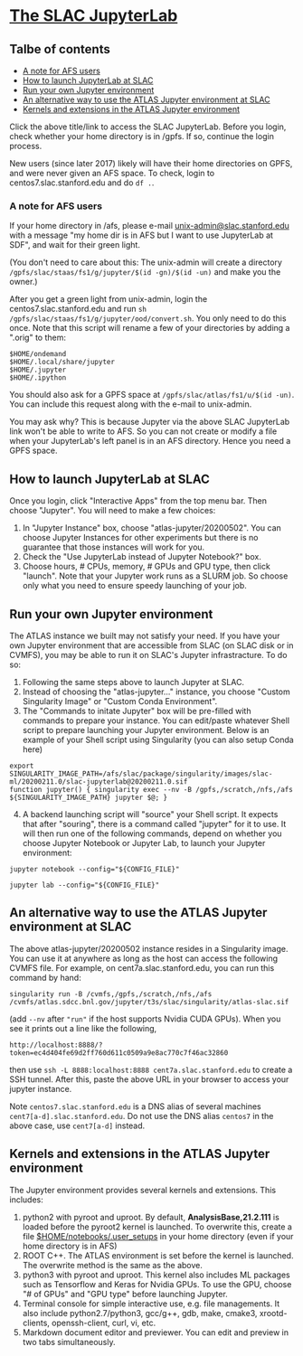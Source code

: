 # [The SLAC JupyterLab](https://sdf.slac.stanford.edu)

## Talbe of contents
+ [A note for AFS users](#a-note-for-afs-users)
+ [How to launch JupyterLab at SLAC](#how-to-launch-jupyterlab-at-slac)
+ [Run your own Jupyter environment](#run-your-own-jupyter-environment)
+ [An alternative way to use the ATLAS Jupyter environment at SLAC](#an-alternative-way-to-use-the-atlas-jupyter-environment-at-slac)
+ [Kernels and extensions in the ATLAS Jupyter environment](#kernels-and-extensions-in-the-atlas-jupyter-environment)

Click the above title/link to access the SLAC JupyterLab. Before you login, check whether your home directory is in /gpfs. If so, continue the login process. 

New users (since later 2017) likely will have their home directories on GPFS, and were never given an AFS space. To check, login to centos7.slac.stanford.edu and do ` df . `. 

### A note for AFS users

If your home directory in /afs, please e-mail unix-admin@slac.stanford.edu with a message "my home dir is in AFS but I want to use JupyterLab at SDF", and wait for their green light.

(You don't need to care about this: The unix-admin will create a directory `/gpfs/slac/staas/fs1/g/jupyter/$(id -gn)/$(id -un)` and make you the owner.)

After you get a green light from unix-admin, login the centos7.slac.stanford.edu and run ```sh /gpfs/slac/staas/fs1/g/jupyter/ood/convert.sh```. You only need to do this once. Note that this script will rename a few of your directories by adding a ".orig" to them:
```
$HOME/ondemand  
$HOME/.local/share/jupyter
$HOME/.jupyter
$HOME/.ipython
```

You should also ask for a GPFS space at `/gpfs/slac/atlas/fs1/u/$(id -un)`. You can include this request along with the e-mail to unix-admin.

You may ask why? This is because Jupyter via the above SLAC JupyterLab link won't be able to write to AFS. So you can not create or modify a file when your JupyterLab's left panel is in an AFS directory. Hence you need a GPFS space.

## How to launch JupyterLab at SLAC

Once you login, click "Interactive Apps" from the top menu bar. Then choose "Jupyter". You will need to make a few choices:

1. In "Jupyter Instance" box, choose "atlas-jupyter/20200502". You can choose Jupyter Instances for other experiments but there is no guarantee that those instances will work for you.
2. Check the "Use JupyterLab instead of Jupyter Notebook?" box.
3. Choose hours, # CPUs, memory, # GPUs and GPU type, then click "launch". Note that your Jupyter work runs as a SLURM job. So choose only what you need to ensure speedy launching of your job.

## Run your own Jupyter environment

The ATLAS instance we built may not satisfy your need. If you have your own Jupyter environment that are accessible from SLAC (on SLAC disk or in CVMFS), you may be able to run it on SLAC's Jupyter infrastracture. To do so:

1. Following the same steps above to launch Jupyter at SLAC.
2. Instead of choosing the "atlas-jupyter..." instance, you choose "Custom Singularity Image" or "Custom Conda Environment".
3. The "Commands to initate Jupyter" box will be pre-filled with commands to prepare your instance. You can edit/paste whatever Shell script to prepare launching your Jupyter environment. Below is an example of your Shell script using Singularity (you can also setup Conda here)
```
export SINGULARITY_IMAGE_PATH=/afs/slac/package/singularity/images/slac-ml/20200211.0/slac-jupyterlab@20200211.0.sif
function jupyter() { singularity exec --nv -B /gpfs,/scratch,/nfs,/afs ${SINGULARITY_IMAGE_PATH} jupyter $@; }
```
4. A backend launching script will "source" your Shell script. It expects that after "souring", there is a command called "jupyter" for it to use. It will then run one of the following commands, depend on whether you choose Jupyter Notebook or Jupyter Lab, to launch your Jupyter environment:

`jupyter notebook --config="${CONFIG_FILE}"`

`jupyter lab --config="${CONFIG_FILE}"`

## An alternative way to use the ATLAS Jupyter environment at SLAC

The above atlas-jupyter/20200502 instance resides in a Singularity image. You can use it at anywhere as long as the host can access the following CVMFS file. For example, on cent7a.slac.stanford.edu, you can run this command by hand:

`singularity run -B /cvmfs,/gpfs,/scratch,/nfs,/afs /cvmfs/atlas.sdcc.bnl.gov/jupyter/t3s/slac/singularity/atlas-slac.sif`

(add `--nv` after `"run"` if the host supports Nvidia CUDA GPUs). When you see it prints out a line like the following,

`http://localhost:8888/?token=ec4d404fe69d2ff760d611c0509a9e8ac770c7f46ac32860`

then use `ssh -L 8888:localhost:8888 cent7a.slac.stanford.edu` to create a SSH tunnel. After this, paste the above URL in your browser to access your jupyter instance.

Note `centos7.slac.stanford.edu` is a DNS alias of several machines `cent7[a-d].slac.stanford.edu`. Do not use the DNS alias `centos7` in the above case, use `cent7[a-d]` instead.

## Kernels and extensions in the ATLAS Jupyter environment

The Jupyter environment provides several kernels and extensions. This includes:
1. python2 with pyroot and uproot. By default, <b>AnalysisBase,21.2.111</b> is loaded before the pyroot2 kernel is launched. To overwrite this, create a file [$HOME/notebooks/.user_setups](SLACuser_setups.txt) in your home directory (even if your home directory is in AFS)
2. ROOT C++. The ATLAS environment is set before the kernel is launched. The overwrite method is the same as the above. 
3. python3 with pyroot and uproot. This kernel also includes ML packages such as Tensorflow and Keras for Nvidia GPUs. To use the GPU, choose "# of GPUs" and "GPU type" before launching Jupyter. 
4. Terminal console for simple interactive use, e.g. file managements. It also include python2.7/python3, gcc/g++, gdb, make, cmake3, xrootd-clients, openssh-client, curl, vi, etc.
5. Markdown document editor and previewer. You can edit and preview in two tabs simultaneously. 

